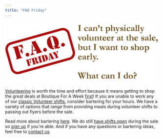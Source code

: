 ```yaml
---
title: "FAQ Friday"
---
```


![](/img/blog/FAQ_Fridays_volunteer.png)

[Volunteering](/index.php?page_id=35) is worth the time and effort because it means getting to shop the great deals at Boutique For A Week [first](/events/)! If you are unable to work any of our [classic Volunteer shifts](/volunteers/volunteer-opportunities/), consider bartering for your hours. We have a variety of options that range from providing meals during volunteer shifts to passing out flyers before the sale.

Read more about bartering [here](/volunteers/bartering/). We do still [have shifts open](http://www.mysalemanager.net/wrk_readonlyworkshifts.aspx?partnercode=BFAW) during the sale so [sign up](http://www.mysalemanager.net/wrk_mobworkerlogin.aspx) if you're able. And if you have any questions or bartering ideas, feel free to [contact us](mailto:info@boutiqueforaweek.com).

